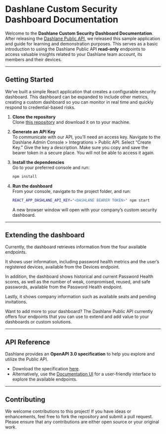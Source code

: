 # Dashlane Custom Security Dashboard Documentation

Welcome to the **Dashlane Custom Security Dashboard Documentation**. After releasing the [Dashlane Public API](https://github.com/Dashlane/public-api-documentation), we released this sample application and guide for learning and demonstration purposes. This serves as a basic introduction to using the Dashlane Public API **read-only** endpoints to access valuable insights related
to your Dashlane team account, its members and their devices.

---

## Getting Started

We’ve built a simple React application that creates a configurable security dashboard. This dashboard can be expanded to include other metrics, creating a custom dashboard so you can monitor in real time and quickly respond to credential-based risks.

1. **Clone the repository**  
   Clone [this repository](https://github.com/Dashlane/public-api-dashboard-demo) and download it on to your machine.

2. **Generate an API Key**  
   To communicate with our API, you’ll need an access key. Navigate to the Dashlane Admin Console > Integrations > Public API. Select “Create Key.” Give the key a description. Make sure you copy and save the bearer token in a secure place. You will not be able to access it again.

3. **Install the dependencies**  
   Go to your preferred console and run:

    ```bash
    npm install
    ```
4. **Run the dashboard**  
   From your console, navigate to the project folder, and run:

    ```bash
    REACT_APP_DASHLANE_API_KEY="<DASHLANE BEARER TOKEN>" npm start
    ```
    A new browser window will open with your company’s custom security dashboard.

---

## Extending the dashboard

Currently, the dashboard retrieves information from the four available endpoints.

It shows user information, including password health metrics and the user’s registered devices, available from the Devices endpoint.

In addition, the dashboard shows historical and current Password Health scores, as well as the number of weak, compromised, reused, and safe passwords, available from the Password Health endpoint.

Lastly, it shows company information such as available seats and pending invitations.

Want to add more to your dashboard? The Dashlane Public API currently offers four endpoints that you can use to extend and add value to your dashboards or custom solutions.

---

## API Reference

Dashlane provides an **OpenAPI 3.0 specification** to help you explore and utilize the Public API.

-   Download the specification [here](https://get.dashlane.com/public-api/openapi.json).
-   Alternatively, use the [Documentation UI](https://dashlane.github.io/public-api-documentation/) for a user-friendly interface to explore the available endpoints.


---

## Contributing

We welcome contributions to this project! If you have ideas or enhancements, feel free to fork the repository and submit a pull request.
Please ensure that any contributions are either open source or your original work.
